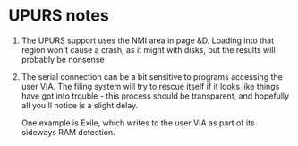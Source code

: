 # UPURS notes

1. The UPURS support uses the NMI area in page &D. Loading into that
   region won't cause a crash, as it might with disks, but the results
   will probably be nonsense
   
2. The serial connection can be a bit sensitive to programs accessing
   the user VIA. The filing system will try to rescue itself if it
   looks like things have got into trouble - this process should be
   transparent, and hopefully all you'll notice is a slight delay.
   
   One example is Exile, which writes to the user VIA as part of its
   sideways RAM detection.
   
